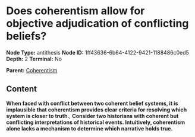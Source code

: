 # Does coherentism allow for objective adjudication of conflicting beliefs?

**Node Type:** antithesis
**Node ID:** 1ff43636-6b64-4122-9421-1188486c0ed5
**Depth:** 2
**Terminal:** No

**Parent:** [Coherentism](coherentism.md)

## Content

**When faced with conflict between two coherent belief systems, it is implausible that coherentism provides clear criteria for resolving which system is closer to truth.**, **Consider two historians with coherent but conflicting interpretations of historical events. Intuitively, coherentism alone lacks a mechanism to determine which narrative holds true.**
